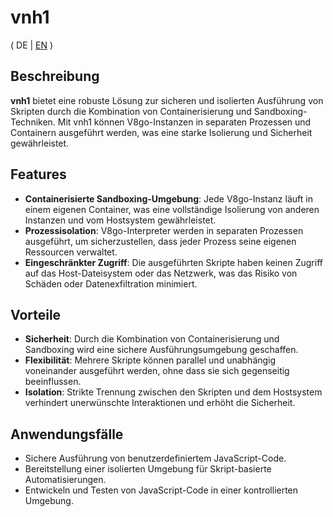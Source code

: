 # vnh1

( DE | [EN](../README) )

## Beschreibung

**vnh1** bietet eine robuste Lösung zur sicheren und isolierten Ausführung von Skripten durch die Kombination von Containerisierung und Sandboxing-Techniken. Mit vnh1 können V8go-Instanzen in separaten Prozessen und Containern ausgeführt werden, was eine starke Isolierung und Sicherheit gewährleistet.

## Features

- **Containerisierte Sandboxing-Umgebung**: Jede V8go-Instanz läuft in einem eigenen Container, was eine vollständige Isolierung von anderen Instanzen und vom Hostsystem gewährleistet.
- **Prozessisolation**: V8go-Interpreter werden in separaten Prozessen ausgeführt, um sicherzustellen, dass jeder Prozess seine eigenen Ressourcen verwaltet.
- **Eingeschränkter Zugriff**: Die ausgeführten Skripte haben keinen Zugriff auf das Host-Dateisystem oder das Netzwerk, was das Risiko von Schäden oder Datenexfiltration minimiert.

## Vorteile

- **Sicherheit**: Durch die Kombination von Containerisierung und Sandboxing wird eine sichere Ausführungsumgebung geschaffen.
- **Flexibilität**: Mehrere Skripte können parallel und unabhängig voneinander ausgeführt werden, ohne dass sie sich gegenseitig beeinflussen.
- **Isolation**: Strikte Trennung zwischen den Skripten und dem Hostsystem verhindert unerwünschte Interaktionen und erhöht die Sicherheit.

## Anwendungsfälle

- Sichere Ausführung von benutzerdefiniertem JavaScript-Code.
- Bereitstellung einer isolierten Umgebung für Skript-basierte Automatisierungen.
- Entwickeln und Testen von JavaScript-Code in einer kontrollierten Umgebung.
